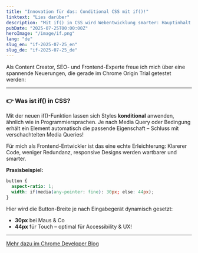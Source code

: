 ```yaml
---
title: "Innovation für das: Conditional CSS mit if()!"
linktext: "Lies darüber"
description: "Mit if() in CSS wird Webentwicklung smarter: Hauptinhalt klar markieren, Styles dynamisch anpassen"
pubDate: "2025-07-25T00:00:00Z"
heroImage: "/image/if.png"
lang: "de"
slug_en: "if-2025-07-25_en"
slug_de: "if-2025-07-25_de"
---
```


Als Content Creator, SEO- und Frontend-Experte freue ich mich über eine spannende Neuerungen, die gerade im Chrome Origin Trial getestet werden:

---

### 👉 Was ist if() in CSS?

Mit der neuen if()-Funktion lassen sich Styles **konditional** anwenden, ähnlich wie in Programmiersprachen. Je nach Media Query oder Bedingung erhält ein Element automatisch die passende Eigenschaft – Schluss mit verschachtelten Media Queries!

Für mich als Frontend-Entwickler ist das eine echte Erleichterung: Klarerer Code, weniger Redundanz, responsive Designs werden wartbarer und smarter.

**Praxisbeispiel:**
```css
button {
  aspect-ratio: 1;
  width: if(media(any-pointer: fine): 30px; else: 44px);
}
```

Hier wird die Button-Breite je nach Eingabegerät dynamisch gesetzt:

- **30px** bei Maus & Co  
- **44px** für Touch – optimal für Accessibility & UX!

---

[Mehr dazu im Chrome Developer Blog](https://developer.chrome.com/blog/if-article?hl=de)


